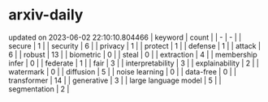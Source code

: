 # arxiv-daily
updated on 2023-06-02 22:10:10.804466
| keyword | count |
| - | - |
| secure | 1 |
| security | 6 |
| privacy | 1 |
| protect | 1 |
| defense | 1 |
| attack | 6 |
| robust | 13 |
| biometric | 0 |
| steal | 0 |
| extraction | 4 |
| membership infer | 0 |
| federate | 1 |
| fair | 3 |
| interpretability | 3 |
| explainability | 2 |
| watermark | 0 |
| diffusion | 5 |
| noise learning | 0 |
| data-free | 0 |
| transformer | 14 |
| generative | 3 |
| large language model | 5 |
| segmentation | 2 |
